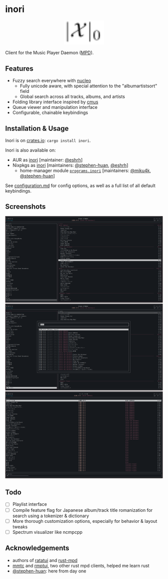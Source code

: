 # inori

<p align="center">
  <span
    title="inori = i nor i; nor is sometimes denoted by X and i's
look like norm bars with major version as a p-norm"
  >
    <picture>
      <source
        media="(prefers-color-scheme: light)"
        srcset="https://github.com/eshrh/inori/raw/HEAD/images/inori-logo.svg"
      />
      <source
        media="(prefers-color-scheme: dark)"
        srcset="https://github.com/eshrh/inori/raw/HEAD/images/inori-logo-white.svg"
      />
      <img src="./images/inori-logo.svg" width="128px" alt="inori logo" />
    </picture>
  </span>
</p>

Client for the Music Player Daemon ([MPD](https://www.musicpd.org/)).

## Features

- Fuzzy search everywhere with
  [nucleo](https://github.com/helix-editor/nucleo)
  - Fully unicode aware, with special attention to the "albumartistsort"
    field
  - Global search across all tracks, albums, and artists
- Folding library interface inspired by [cmus](https://cmus.github.io/)
- Queue viewer and manipulation interface
- Configurable, chainable keybindings

## Installation & Usage

Inori is on [crates.io](https://crates.io/crates/inori): `cargo install inori`.

Inori is also available on:

- AUR as [inori](https://aur.archlinux.org/packages/inori)
  [maintainer: [@eshrh](https://aur.archlinux.org/account/esrh)]
- Nixpkgs as [inori](https://github.com/NixOS/nixpkgs/blob/nixos-unstable/pkgs/by-name/in/inori/package.nix)
  [maintainers: [@stephen-huan](https://github.com/stephen-huan), [@eshrh](https://github.com/eshrh)]
  - home-manager module [`programs.inori`](https://github.com/nix-community/home-manager/blob/master/modules/programs/inori.nix)
    [maintainers: [@miku4k](https://github.com/miku4k), [@stephen-huan](https://github.com/stephen-huan)]

See [configuration.md](./CONFIGURATION.md) for config options, as well
as a full list of all default keybindings.

## Screenshots

![Screenshot showing the library view](./images/library.png)
![Screenshot showing the search feature](./images/search.png)
![Screenshot showing the queue view](./images/queue.png)

## Todo

- [ ] Playlist interface
- [ ] Compile feature flag for Japanese album/track title romanization for search using a tokenizer & dictionary
- [ ] More thorough customization options, especially for behavior & layout tweaks
- [ ] Spectrum visualizer like ncmpcpp

## Acknowledgements

- authors of [ratatui](https://ratatui.rs/) and
  [rust-mpd](https://docs.rs/mpd/latest/mpd/)
- [mmtc](https://github.com/figsoda/mmtc) and
  [rmptui](https://github.com/krolyxon/rmptui), two other rust mpd
  clients, helped me learn rust
- [@stephen-huan](https://github.com/stephen-huan): here from day one
